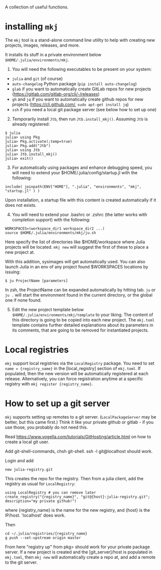 A collection of useful functions.

# installing `mkj`

The `mkj` tool is a stand-alone command line utility to help with creating new projects, images, releases, and more.

It installs its stuff in a private environment below `$HOME/.julia/environments/mkj`.

1. You will need the following executables to be present on your system:

- `julia` and `git` (of course)
- `auto-changelog` Python package (`pip install auto-changelog`)
- `glab` if you want to automatically create GitLab repos for new projects (https://gitlab.com/gitlab-org/cli/-/releases)
- `gh` and `jq` if you want to automatically create github repos for new projects (https://cli.github.com/, `sudo apt-get install jq`)
- `ssh` if you need a local git package server (see below how to set up one)

2. Temporarily install `Jtb`, then run `Jtb.install_mkj()`. Assuming `Jtb` is already registered:

```
$ julia
julia> using Pkg
julia> Pkg.activate(;temp=true)
julia> Pkg.add("Jtb")
julia> using Jtb
julia> Jtb.install_mkj()
julia> exit()
```

3. For automatically using packages and enhance debugging speed, you will need to extend
your $HOME/.julia/config/startup.jl with the following:

```
include( joinpath(ENV["HOME"], ".julia", "environments", "mkj", "startup.jl" ) )
```

Upon installation, a startup file with this content is created automatically if it does not exists.

4. You will need to extend your .bashrc or .zshrc (the latter works with completion support) with the following:

```
WORKSPACES=(workspace_dir1 workspace_dir2 ...)
source $HOME/.julia/environments/mkj/ju.sh
```

Here specify the list of directories like $HOME/workspace where Julia projects will be located. `mkj new` will suggest the first of these to place a new project at.

With this addition, sysimages will get automatically used. You can also launch Julia in an env of any project found $WORKSPACES locations by issuing:

```
$ ju ProjectName [parameters]
```

In zsh, the ProjectName can be expanded automatically by hitting tab. `ju` or `ju .` will start the environment found in the current directory, or the global one if none found.

5. Edit the new project template below `$HOME/.julia/environments/mkj/template` to your liking. The content of this directory is going to be copied into each new project. The `mkj.toml` template contains further detailed explanations about its parameters in its comments, that are going to be removed for instantiated projects.

# Local registries

`mkj` support local registries via the `LocalRegistry` package. You need to set `name = {registry_name}` in the [local_registry] section of `mkj.toml`. If populated, then the new version will be automatically registered at each release. Alternatively, you can force registration anytime at a specific registry with `mkj register {registry_name}`.

# How to set up a git server

`mkj` supports setting up remotes to a git server. (`LocalPackageServer` may be better, but this came first.) Think it like your private github or gitlab - if you use those, you probably do not need this. 

Read https://www.vogella.com/tutorials/GitHosting/article.html on how to create a local git user.

Add git-shell-commands, chsh git-shell. ssh -l git@localhost should work.

Login and add

```
new julia-registry.git
```

This creates the repo for the registry. Then from a julia client, add the registry as usual for `LocalRegistry`:

```
using LocalRegistry # you can remove later
create_registry("{registry_name}", "git@{host}:julia-registry.git"; description="my private github!")
```

where {registry_name} is the name for the new registry, and {host} is the IP/host. 'localhost' does work.

Then 

```
cd ~/.julia/registries/{registry_name}
g push --set-upstream origin master
```

From here "registry up" from pkg> should work for your private package server. If a new project is created and the [git_server]/host is populated in `mkj.toml`, then `mkj new` will automatically create a repo at, and add a remote to the git server.

